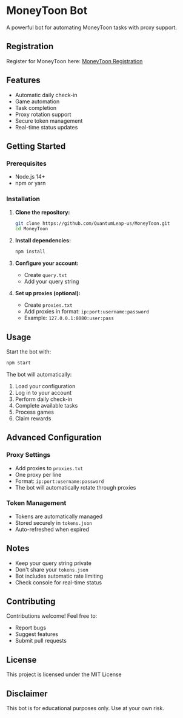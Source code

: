 # MoneyToon Bot 

A powerful bot for automating MoneyToon tasks with proxy support.

## Registration

Register for MoneyToon here: [MoneyToon Registration](https://t.me/moneytoon_bot/myApp?startapp=6D3A3E)

## Features

- Automatic daily check-in
- Game automation
- Task completion
- Proxy rotation support
- Secure token management
- Real-time status updates

## Getting Started

### Prerequisites

- Node.js 14+
- npm or yarn

### Installation

1. **Clone the repository:**
   ```bash
   git clone https://github.com/QuantumLeap-us/MoneyToon.git
   cd MoneyToon
   ```

2. **Install dependencies:**
   ```bash
   npm install
   ```

3. **Configure your account:**
   - Create `query.txt`
   - Add your query string

4. **Set up proxies (optional):**
   - Create `proxies.txt`
   - Add proxies in format: `ip:port:username:password`
   - Example: `127.0.0.1:8080:user:pass`

## Usage

Start the bot with:
```bash
npm start
```

The bot will automatically:
1. Load your configuration
2. Log in to your account
3. Perform daily check-in
4. Complete available tasks
5. Process games
6. Claim rewards

## Advanced Configuration

### Proxy Settings
- Add proxies to `proxies.txt`
- One proxy per line
- Format: `ip:port:username:password`
- The bot will automatically rotate through proxies

### Token Management
- Tokens are automatically managed
- Stored securely in `tokens.json`
- Auto-refreshed when expired

## Notes

- Keep your query string private
- Don't share your `tokens.json`
- Bot includes automatic rate limiting
- Check console for real-time status

## Contributing

Contributions welcome! Feel free to:
- Report bugs
- Suggest features
- Submit pull requests

## License

This project is licensed under the MIT License

## Disclaimer

This bot is for educational purposes only. Use at your own risk.
